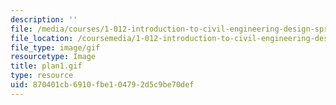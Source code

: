 ```yaml
---
description: ''
file: /media/courses/1-012-introduction-to-civil-engineering-design-spring-2002/870401cb6910fbe104792d5c9be70def_plan1.gif
file_location: /coursemedia/1-012-introduction-to-civil-engineering-design-spring-2002/870401cb6910fbe104792d5c9be70def_plan1.gif
file_type: image/gif
resourcetype: Image
title: plan1.gif
type: resource
uid: 870401cb-6910-fbe1-0479-2d5c9be70def
---
```


